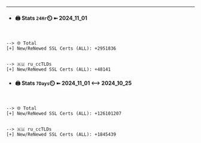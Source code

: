 

---
- #### 🖨️ **Stats** `24Hr`⏲️ ➼ 2024_11_01
```console


--> 🌐 Total
[+] New/ReNewed SSL Certs (ALL): +2951836


--> 🇷🇺 ru_ccTLDs
[+] New/ReNewed SSL Certs (ALL): +48141

```

- #### 🖨️ **Stats** `7Days`⏲️ ➼ 2024_11_01 <--> 2024_10_25
```console


--> 🌐 Total
[+] New/ReNewed SSL Certs (ALL): +126101207


--> 🇷🇺 ru_ccTLDs
[+] New/ReNewed SSL Certs (ALL): +1845439

```

